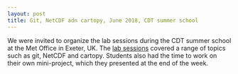 ```yaml
---
layout: post
title: Git, NetCDF adn cartopy, June 2018, CDT summer school
---
```

We were invited to organize the lab sessions during the CDT summer school at the
Met Office in Exeter, UK. The [lab sessions](https://github.com/escience-academy/2018-06-25-UK-MetOffice-Summer-school)
covered a range of topics such as git, NetCDF and cartopy. Students also had
the time to work on their own mini-project, which they presented at the end of
the week.
